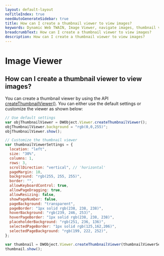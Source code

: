 ```yaml
---
layout: default-layout
noTitleIndex: true
needAutoGenerateSidebar: true
title: How can I create a thumbnail viewer to view images?
keywords: Dynamic Web TWAIN, Image Viewer, navigate images, thumbnail viewer
breadcrumbText: How can I create a thumbnail viewer to view images?
description: How can I create a thumbnail viewer to view images?
---
```


# Image Viewer

## How can I create a thumbnail viewer to view images?

You can create a thumbnail viewer by using the API <a href="https://www.dynamsoft.com/web-twain/docs-archive/v17.2.1/info/api/WebTwain_Viewer.html?ver=17.2.1#createthumbnailviewer" target="_blank">createThumbnailViewer()</a>. You can either use the default settings or customize the viewer as shown below:

```javascript
// Use default settings
var objThumbnailViewer = DWObject.Viewer.createThumbnailViewer();
objThumbnailViewer.background = "rgb(0,0,255)";
objThumbnailViewer.show();

// Customize the thumbnail viewer
var thumbnailViewerSettings = {
  location: "left",
  size: "30%",
  columns: 1,
  rows: 3,
  scrollDirection: "vertical", // 'horizontal'
  pageMargin: 10,
  background: "rgb(255, 255, 255)",
  border: "",
  allowKeyboardControl: true,
  allowPageDragging: true,
  allowResizing: false,
  showPageNumber: false,
  pageBackground: "transparent",
  pageBorder: "1px solid rgb(238, 238, 238)",
  hoverBackground: "rgb(239, 246, 253)",
  hoverPageBorder: "1px solid rgb(238, 238, 238)",
  placeholderBackground: "rgb(251, 236, 136)",
  selectedPageBorder: "1px solid rgb(125,162,206)",
  selectedPageBackground: "rgb(199, 222, 252)",
};

var thumbnail = DWObject.Viewer.createThumbnailViewer(thumbnailViewerSettings);
thumbnail.show();
```
